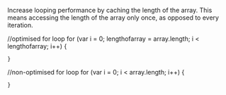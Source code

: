 Increase looping performance by caching the length of the array.
This means accessing the length of the array only once, as opposed to every iteration.

//optimised for loop
for (var i = 0; lengthofarray = array.length; i < lengthofarray; i++)
	{
		
	}


//non-optimised for loop
for (var i = 0; i < array.length; i++)
	{
		
	}


